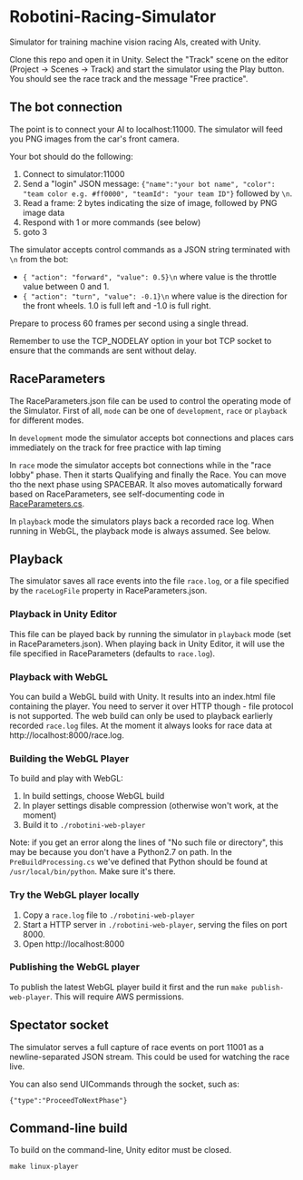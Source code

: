 # Robotini-Racing-Simulator

Simulator for training machine vision racing AIs, created with Unity.

Clone this repo and open it in Unity. Select the "Track" scene on the editor (Project -> Scenes -> Track) and start the simulator using the Play button. You should see the race track and the message "Free practice".

## The bot connection

The point is to connect your AI to localhost:11000. The simulator will feed you PNG images from the car's front camera.

Your bot should do the following:

1. Connect to simulator:11000
2. Send a "login" JSON message: `{"name":"your bot name", "color": "team color e.g. #ff0000", "teamId": "your team ID"}` followed by `\n`.
3. Read a frame: 2 bytes indicating the size of image, followed by PNG image data
4. Respond with 1 or more commands (see below)
5. goto 3

The simulator accepts control commands as a JSON string terminated with `\n` from the bot:

- `{ "action": "forward", "value": 0.5}\n` where value is the throttle value between 0 and 1.
- `{ "action": "turn", "value": -0.1}\n` where value is the direction for the front wheels. 1.0 is full left and -1.0 is full right. 

Prepare to process 60 frames per second using a single thread.

Remember to use the TCP_NODELAY option in your bot TCP socket to ensure that the commands are sent without delay.

## RaceParameters

The RaceParameters.json file can be used to control the operating mode of the Simulator. First of all, `mode` can be one of `development`, `race` or `playback` for different modes.

In `development` mode the simulator accepts bot connections and places cars immediately on the track for free practice with lap timing

In `race` mode the simulator accepts bot connections while in the "race lobby" phase. Then it starts Qualifying and finally the Race. You can move tho the next phase using SPACEBAR. 
It also moves automatically forward based on RaceParameters, see self-documenting code in [RaceParameters.cs](Assets/Scripts/RaceParameters.cs).

In `playback` mode the simulators plays back a recorded race log. When running in WebGL, the playback mode is always assumed. See below.

## Playback

The simulator saves all race events into the file `race.log`, or a file specified by the `raceLogFile` property in RaceParameters.json.

### Playback in Unity Editor

This file can be played back by running the simulator in `playback` mode (set in RaceParameters.json). When playing back in Unity Editor, it will use the file specified in RaceParameters (defaults to `race.log`).

### Playback with WebGL

You can build a WebGL build with Unity. It results into an index.html file containing the player. You need to server it over HTTP though - file protocol is not supported. The web build can only be used to playback earlierly recorded `race.log` files. At the moment it always looks for race data at http://localhost:8000/race.log.

### Building the WebGL Player

To build and play with WebGL:

1. In build settings, choose WebGL build
2. In player settings disable compression (otherwise won't work, at the moment)
3. Build it to `./robotini-web-player`

Note: if you get an error along the lines of "No such file or directory", this may be because you don't have a Python2.7 on path. In the `PreBuildProcessing.cs` we've defined that Python should be found at `/usr/local/bin/python`. Make sure it's there.

### Try the WebGL player locally

1. Copy a `race.log` file to `./robotini-web-player`
2. Start a HTTP server in `./robotini-web-player`, serving the files on port 8000. 
3. Open http://localhost:8000

### Publishing the WebGL player

To publish the latest WebGL player build it first and the run `make publish-web-player`. This will require AWS permissions.

## Spectator socket

The simulator serves a full capture of race events on port 11001 as a newline-separated JSON stream. This could be used for watching the race live.

You can also send UICommands through the socket, such as:

    {"type":"ProceedToNextPhase"}

## Command-line build

To build on the command-line, Unity editor must be closed.

    make linux-player
